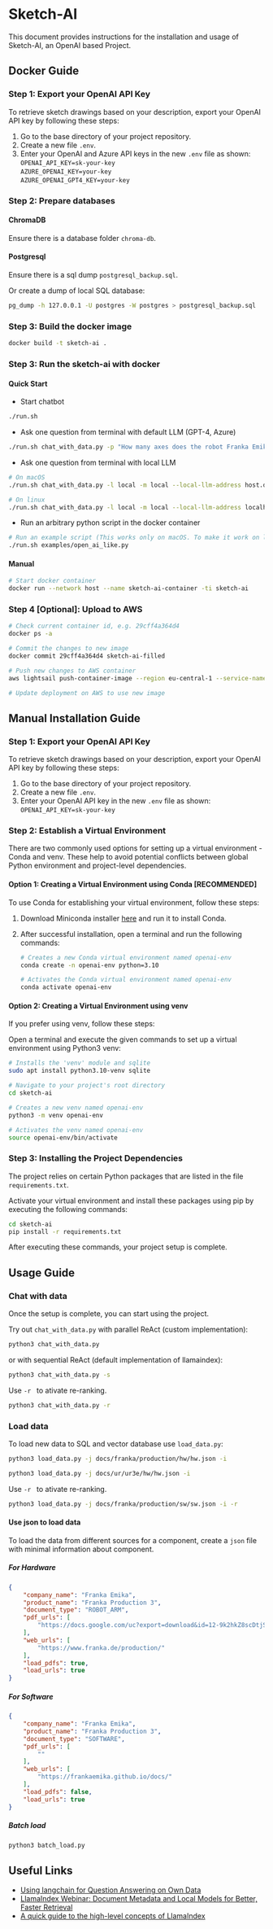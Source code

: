 # Sketch-AI

This document provides instructions for the installation and usage of Sketch-AI, an OpenAI based Project.

## Docker Guide

### Step 1: Export your OpenAI API Key

To retrieve sketch drawings based on your description, export your OpenAI API key by following these steps:

1. Go to the base directory of your project repository.
2. Create a new file `.env`.
3. Enter your OpenAI and Azure API keys in the new `.env` file as shown: \
    `OPENAI_API_KEY=sk-your-key` \
    `AZURE_OPENAI_KEY=your-key` \
    `AZURE_OPENAI_GPT4_KEY=your-key`

### Step 2: Prepare databases

#### ChromaDB

Ensure there is a database folder `chroma-db`.

#### Postgresql

Ensure there is a sql dump `postgresql_backup.sql`.

Or create a dump of local SQL database:

```sh
pg_dump -h 127.0.0.1 -U postgres -W postgres > postgresql_backup.sql
```

### Step 3: Build the docker image

```sh
docker build -t sketch-ai .
```

### Step 3: Run the sketch-ai with docker

#### Quick Start

* Start chatbot

```sh
./run.sh
```

* Ask one question from terminal with default LLM (GPT-4, Azure)

```sh
./run.sh chat_with_data.py -p "How many axes does the robot Franka Emika production have?"
```

* Ask one question from terminal with local LLM

```sh
# On macOS
./run.sh chat_with_data.py -l local -m local --local-llm-address host.docker.internal --local-llm-port 8080 -p "How many axes does the robot Franka Emika production have?"

# On linux
./run.sh chat_with_data.py -l local -m local --local-llm-address localhost --local-llm-port 8080 -p "How many axes does the robot Franka Emika production have?"
```

* Run an arbitrary python script in the docker container

```sh
# Run an example script (This works only on macOS. To make it work on linux, you need to change the host.docker.internal to localhost.)
./run.sh examples/open_ai_like.py
```

#### Manual

```sh
# Start docker container
docker run --network host --name sketch-ai-container -ti sketch-ai
```

### Step 4 [Optional]: Upload to AWS

```sh
# Check current container id, e.g. 29cff4a364d4
docker ps -a

# Commit the changes to new image
docker commit 29cff4a364d4 sketch-ai-filled

# Push new changes to AWS container
aws lightsail push-container-image --region eu-central-1 --service-name sketch-ai-aws-container --label sketch-ai-gradio --image sketch-ai-filled:latest

# Update deployment on AWS to use new image
```


## Manual Installation Guide

### Step 1: Export your OpenAI API Key

To retrieve sketch drawings based on your description, export your OpenAI API key by following these steps:

1. Go to the base directory of your project repository.
2. Create a new file `.env`.
3. Enter your OpenAI API key in the new `.env` file as shown: `OPENAI_API_KEY=sk-your-key`

### Step 2: Establish a Virtual Environment

There are two commonly used options for setting up a virtual environment - Conda and venv. These help to avoid potential conflicts between global Python environment and project-level dependencies.

#### Option 1: Creating a Virtual Environment using Conda [RECOMMENDED]

To use Conda for establishing your virtual environment, follow these steps:

1. Download Miniconda installer [here](https://docs.conda.io/projects/miniconda/en/latest/index.html) and run it to install Conda.

2. After successful installation, open a terminal and run the following commands:

    ```bash
    # Creates a new Conda virtual environment named openai-env
    conda create -n openai-env python=3.10

    # Activates the Conda virtual environment named openai-env
    conda activate openai-env
    ```

#### Option 2: Creating a Virtual Environment using venv

If you prefer using venv, follow these steps:

Open a terminal and execute the given commands to set up a virtual environment using Python3 venv:

```bash
# Installs the 'venv' module and sqlite
sudo apt install python3.10-venv sqlite

# Navigate to your project's root directory
cd sketch-ai

# Creates a new venv named openai-env
python3 -m venv openai-env

# Activates the venv named openai-env
source openai-env/bin/activate
```

### Step 3: Installing the Project Dependencies

The project relies on certain Python packages that are listed in the file `requirements.txt`.

Activate your virtual environment and install these packages using pip by executing the following commands:

```bash
cd sketch-ai
pip install -r requirements.txt
```

After executing these commands, your project setup is complete.

## Usage Guide

### Chat with data

Once the setup is complete, you can start using the project.

Try out `chat_with_data.py` with parallel ReAct (custom implementation):

```bash
python3 chat_with_data.py
```

or with sequential ReAct (default implementation of llamaindex):

```bash
python3 chat_with_data.py -s
```


Use ```-r ``` to ativate re-ranking.

```bash
python3 chat_with_data.py -r
```


### Load data
To load new data to SQL and vector database use ```load_data.py```:

```bash
python3 load_data.py -j docs/franka/production/hw/hw.json -i
```

```bash
python3 load_data.py -j docs/ur/ur3e/hw/hw.json -i
```

Use ```-r ``` to ativate re-ranking.

```bash
python3 load_data.py -j docs/franka/production/sw/sw.json -i -r
```

#### Use json to load data

To load the data from different sources for a component, create a ```json``` file with minimal information about component.

##### For Hardware

```json
{
    "company_name": "Franka Emika",
    "product_name": "Franka Production 3",
    "document_type": "ROBOT_ARM",
    "pdf_urls": [
        "https://docs.google.com/uc?export=download&id=12-9k2hkZ8scDtjSXbLt8sEjvVP4fYbLE"
    ],
    "web_urls": [
        "https://www.franka.de/production/"
    ],
    "load_pdfs": true,
    "load_urls": true
}
```

##### For Software


```json
{
    "company_name": "Franka Emika",
    "product_name": "Franka Production 3",
    "document_type": "SOFTWARE",
    "pdf_urls": [
        ""
    ],
    "web_urls": [
        "https://frankaemika.github.io/docs/"
    ],
    "load_pdfs": false,
    "load_urls": true
}
```

##### Batch load

```bash
python3 batch_load.py
```


## Useful Links

* [Using langchain for Question Answering on Own Data](https://medium.com/@onkarmishra/using-langchain-for-question-answering-on-own-data-3af0a82789ed)
* [LlamaIndex Webinar: Document Metadata and Local Models for Better, Faster Retrieval](https://youtu.be/njzB6fm0U8g?si=h8EnIgBTsbXatoXS&t=140)
* [A quick guide to the high-level concepts of LlamaIndex](https://gpt-index.readthedocs.io/en/latest/getting_started/concepts.html)
